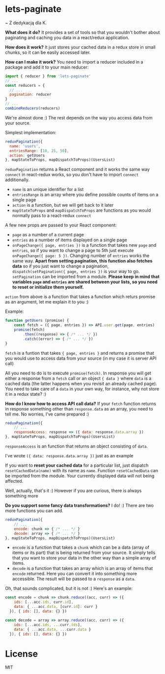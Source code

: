 # lets-paginate

~ Z dedykacją dla K.

**What does it do?**
It provides a set of tools so that you wouldn't bother about paginating and caching you data in a react/redux application.

**How does it work?**
It just stores your cached data in a redux store in small chunks, so it can be easily accessed later.

**How can I make it work?**
You need to import a reducer included in a package and add it to your main reducer:

```js
import { reducer } from 'lets-paginate'
// ...
const reducers = {
  // ...
  pagination: reducer
}
// ...
combineReducers(reducers)
```
We're almost done :)
The rest depends on the way you access data from your source.

Simplest implementation:
```js
reduxPagination({
  name: 'users',
  entriesRange: [10, 25, 50],
  action: getUsers
}, mapStateToProps, mapDispatchToProps)(UsersList)
```
```reduxPagination``` returns a React component and it works the same way ```connect``` in react-redux works, so you don't have to import ```connect``` additionally.

- ```name``` is an unique identifier for a list
- ```entriesRange``` is an array where you define possible counts of items on a single page
- ```action``` is a function, but we will get back to it later
- ```mapStateToProps``` and ```mapDispatchToProps``` are functions as you would normally pass to a react-redux ```connect```

A few new props are passed to your React component:
- ```page``` as a number of a current page
- ```entries``` as a number of items displayed on a single page
- ```onPageChange({ page, entries })``` is a function that takes new ```page``` and ```entries```, so if you want to change a page to 5th just execute ```onPageChange({ page: 5 })```. Changing number of ```entries``` works the same way. **Apart from setting pagination, this function also fetches data** so if you just want to change a pagination, ```dispatch(setPagination({ page, entries })``` is your way to go. ```setPagination``` can be imported from a module. **Please keep in mind that variables ```page``` and ```entries``` are shared between your lists, so you need to reset or initialize them yourself.**

```action``` from above is a function that takes a function which returs promise as an argument, let me explain it to you :)

Example:
```js
function getUsers (promise) {
    const fetch = ({ page, entries }) => API.user.get(page, entries)
    promise(fetch)
        .then((response) => { /* ... */ })
        .catch((error) => { /* ... */ })
}
```
```fetch``` is a funtion that takes ```{ page, entries }``` and returns a promise that you would use to access data from your source (in my case it is server API call)

All you need to do is to execute ```promise(fetch)```. In response you will get either a response from a ```fetch``` call or an object ```{ data }``` where ```data``` is a cached data (the latter happens when you revisit an already cached page). You need to take care of a ```data``` in your own way, for instance, why not store it in a redux state? :)

**How do I know how to access API call data?** If your ```fetch``` function returns in response something other than ```response.data``` as an array, you need to tell me. No worries, I've came prepared :)

```js
reduxPagination({
    // ...
    responseAccess: response => ({ data: response.data.array })
}, mapStateToProps, mapDispatchToProps)(UsersList)
```

```responseAccess``` is an function that returns an object consisting of ```data```.

I've wrote ```({ data: response.data.array })``` just as an example

If you want to **reset your cached data** for a particular list, just dispatch ```resetCachedData(name)``` with its name as ```name```. Function ```resetCachedData``` can be imported from the module. Your currently displayed data will not being affected.

Well, actually, that's it :) However if you are curious, there is always something more

**Do you support some fancy data transformations?** I do! :)
There are two more functions you can add.
```js
reduxPagination({
    // ...
    encode: chunk => { /* ... */ }
    decode: array => { /* ... */ }
}, mapStateToProps, mapDispatchToProps)(UsersList)
```
- ```encode``` is a function that takes a ```chunk``` which can be a data (array of items or its part) that is being returned from your source. It simply tells that you want to store your data in the other way than a simple array of items.
- ```decode``` is a function that takes an array which is an array of items that ```encode``` returned. Here you can convert it into something more accessible. The result will be passed to a ```response``` as a ```data```.

Oh, that sounds complicated, but it is not :) Here's an example:

```js
const encode = chunk => chunk.reduce((acc, curr) => ({
    ids: [...acc.ids, curr.id],
    data: { ...acc.data, [curr.id]: curr }
  }), { ids: [], data: {} })

const decode = array => array.reduce((acc, curr) => ({
    ids: [...acc.ids, ...curr.ids],
    data: { ...acc.data, ...curr.data }
  }), { ids: [], data: {} })
```

# License
MIT